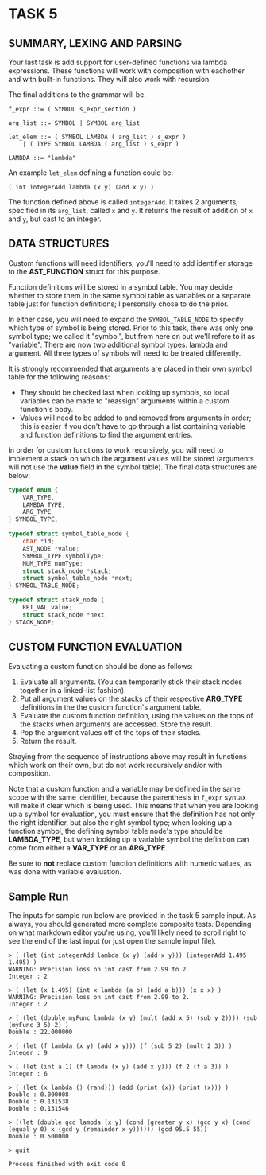 # TASK 5

## SUMMARY, LEXING AND PARSING

Your last task is add support for user-defined functions via lambda expressions. These functions will work with composition with eachother and with built-in functions. They will also work with recursion.

The final additions to the grammar will be:

```
f_expr ::= ( SYMBOL s_expr_section )

arg_list ::= SYMBOL | SYMBOL arg_list

let_elem ::= ( SYMBOL LAMBDA ( arg_list ) s_expr )
	| ( TYPE SYMBOL LAMBDA ( arg_list ) s_expr )
	
LAMBDA ::= "lambda"
```

An example `let_elem` defining a function could be:

```
( int integerAdd lambda (x y) (add x y) )
```

The function defined above is called `integerAdd`. It takes 2 arguments, specified in its `arg_list`, called `x` and `y`. It returns the result of addition of `x` and `y`, but cast to an integer.

## DATA STRUCTURES

Custom functions will need identifiers; you'll need to add identifier storage to the **AST_FUNCTION** struct for this purpose.

Function definitions will be stored in a symbol table. You may decide whether to store them in the same symbol table as variables or a separate table just for function definitions; I personally chose to do the prior.

In either case, you will need to expand the `SYMBOL_TABLE_NODE` to specify which type of symbol is being stored. Prior to this task, there was only one symbol type; we called it "symbol", but from here on out we'll refere to it as "variable". There are now two additional symbol types: lambda and argument. All three types of symbols will need to be treated differently.

It is strongly recommended that arguments are placed in their own symbol table for the following reasons: 

* They should be checked last when looking up symbols, so local variables can be made to "reassign" arguments within a custom function's body.
* Values will need to be added to and removed from arguments in order; this is easier if you don't have to go through a list containing variable and function definitions to find the argument entries.

In order for custom functions to work recursively, you will need to implement a stack on which the argument values will be stored (arguments will not use the **value** field in the symbol table). The final data structures are below:

```c
typedef enum {
    VAR_TYPE,
    LAMBDA_TYPE,
    ARG_TYPE
} SYMBOL_TYPE;

typedef struct symbol_table_node {
    char *id;
    AST_NODE *value;
    SYMBOL_TYPE symbolType;
    NUM_TYPE numType;
    struct stack_node *stack;
    struct symbol_table_node *next;
} SYMBOL_TABLE_NODE;

typedef struct stack_node {
    RET_VAL value;
    struct stack_node *next;
} STACK_NODE;
```

## CUSTOM FUNCTION EVALUATION

Evaluating a custom function should be done as follows:

1. Evaluate all arguments. (You can temporarily stick their stack nodes together in a linked-list fashion).
2. Put all argument values on the stacks of their respective **ARG_TYPE** definitions in the the custom function's argument table.
3. Evaluate the custom function definition, using the values on the tops of the stacks when arguments are accessed. Store the result.
4. Pop the argument values off of the tops of their stacks.
5. Return the result.

Straying from the sequence of instructions above may result in functions which work on their own, but do not work recursively and/or with composition.

Note that a custom function and a variable may be defined in the same scope with the same identifier, because the parenthesis in `f_expr` syntax will make it clear which is being used. This means that when you are looking up a symbol for evaluation, you must ensure that the definition has not only the right identifier, but also the right symbol type; when looking up a function symbol, the defining symbol table node's type should be **LAMBDA\_TYPE**, but when looking up a variable symbol the definition can come from either a **VAR\_TYPE** or an **ARG\_TYPE**.

Be sure to **not** replace custom function definitions with numeric values, as was done with variable evaluation.

## Sample Run

The inputs for sample run below are provided in the task 5 sample input. As always, you should generated more complete composite tests. Depending on what markdown editor you're using, you'll likely need to scroll right to see the end of the last input (or just open the sample input file).

```
> ( (let (int integerAdd lambda (x y) (add x y))) (integerAdd 1.495 1.495) )
WARNING: Precision loss on int cast from 2.99 to 2.
Integer : 2

> ( (let (x 1.495) (int x lambda (a b) (add a b))) (x x x) )
WARNING: Precision loss on int cast from 2.99 to 2.
Integer : 2

> ( (let (double myFunc lambda (x y) (mult (add x 5) (sub y 2)))) (sub (myFunc 3 5) 2) )
Double : 22.000000

> ( (let (f lambda (x y) (add x y))) (f (sub 5 2) (mult 2 3)) )
Integer : 9

> ( (let (int a 1) (f lambda (x y) (add x y))) (f 2 (f a 3)) )
Integer : 6

> ( (let (x lambda () (rand))) (add (print (x)) (print (x))) )
Double : 0.000008
Double : 0.131538
Double : 0.131546

> ((let (double gcd lambda (x y) (cond (greater y x) (gcd y x) (cond (equal y 0) x (gcd y (remainder x y)))))) (gcd 95.5 55))
Double : 0.500000

> quit

Process finished with exit code 0
```



